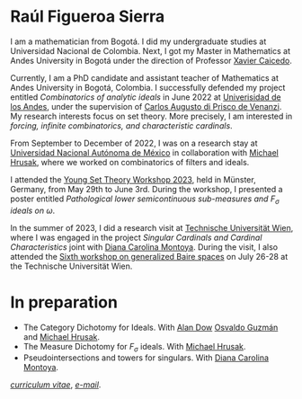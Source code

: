 # Raúl Figueroa Sierra

I am a mathematician from Bogotá. I did my undergraduate studies at Universidad Nacional de Colombia. Next, I got my Master in Mathematics at Andes University in Bogotá under the direction of Professor [Xavier Caicedo](https://repositorio.uniandes.edu.co/handle/1992/44244). 

Currently, I am a PhD candidate and assistant teacher of Mathematics at Andes University in Bogotá, Colombia. I successfully defended my project entitled _Combinatorics of analytic ideals_ in June 2022 at [Univerisidad de los Andes](https://uniandes.edu.co), under the supervision of [Carlos Augusto di Prisco de Venanzi](https://math.uniandes.edu.co/app/cv/site/institucional.php?Uid=ca.di&Cat=Planta&PW=). My research interests focus on set theory. More precisely, I am interested in _forcing, infinite combinatorics, and characteristic cardinals_. 

From September to December of 2022, I was on a research stay at [Universidad Nacional Autónoma de México](https://www.unam.mx/) in collaboration with [Michael Hrusak](https://www.matmor.unam.mx/~michael/), where we worked on combinatorics of filters and ideals.

I attended the [Young Set Theory Workshop 2023](https://www.uni-muenster.de/MathematicsMuenster/events/2023/young_set_theory.shtml), held in Münster, Germany, from May 29th to June 3rd. During the workshop, I presented a poster entitled *Pathological lower semicontinuous sub-measures and* $F_\sigma$ *ideals on* $\omega$.

In the summer of 2023, I did a research visit at [Technische Universität Wien](https://www.tuwien.at/), where I was engaged in the project *Singular Cardinals and Cardinal Characteristics* joint with [Diana Carolina Montoya](https://dcmontoya.github.io/). During the visit, I also attended the [Sixth workshop on generalized Baire spaces](https://sites.google.com/view/gbs23/startseite) on July 26-28 at the Technische Universität Wien.

# In preparation
- The Category Dichotomy for Ideals. With [Alan Dow](https://webpages.charlotte.edu/adow/) [Osvaldo Guzmán](https://www.matmor.unam.mx/~oguzman/) and [Michael Hrusak](https://www.matmor.unam.mx/~michael/).
- The Measure Dichotomy for $F_\sigma$ ideals. With [Michael Hrusak](https://www.matmor.unam.mx/~michael/).
- Pseudointersections and towers for singulars. With [Diana Carolina Montoya](https://dcmontoya.github.io/).

[*curriculum vitae*](/docs/CV-RaulFigueroa.pdf), [*e-mail*](mailto:r.figueroa@uniandes.edu.co).



